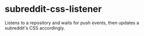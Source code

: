 # subreddit-css-listener
Listens to a repository and waits for push events, then updates a subreddit's CSS accordingly.

